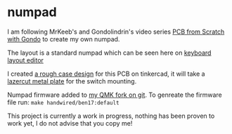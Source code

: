 # numpad
I am following MrKeeb's and Gondolindrin's video series [PCB from Scratch with Gondo](https://youtu.be/Nk0egpDFqRA) to create my own numpad.

The layout is a standard numpad which can be seen here on [keyboard layout editor](http://www.keyboard-layout-editor.com/#/gists/febd745a52b943ce2c9e8b8bd37d3d38)

I created [a rough case design](https://www.tinkercad.com/things/buzRB4ar5WV) for this PCB on tinkercad, it will take a [lazercut metal plate](https://github.com/brcopping/numpad/blob/master/Swill-Switch-Layer.dxf) for the switch mounting.

Numpad firmware added to [my QMK fork on git](https://github.com/brcopping/qmk_firmware). To genreate the firmware file run:
`make handwired/ben17:default`


This project is currently a work in progress, nothing has been proven to work yet, I do not advise that you copy me!
